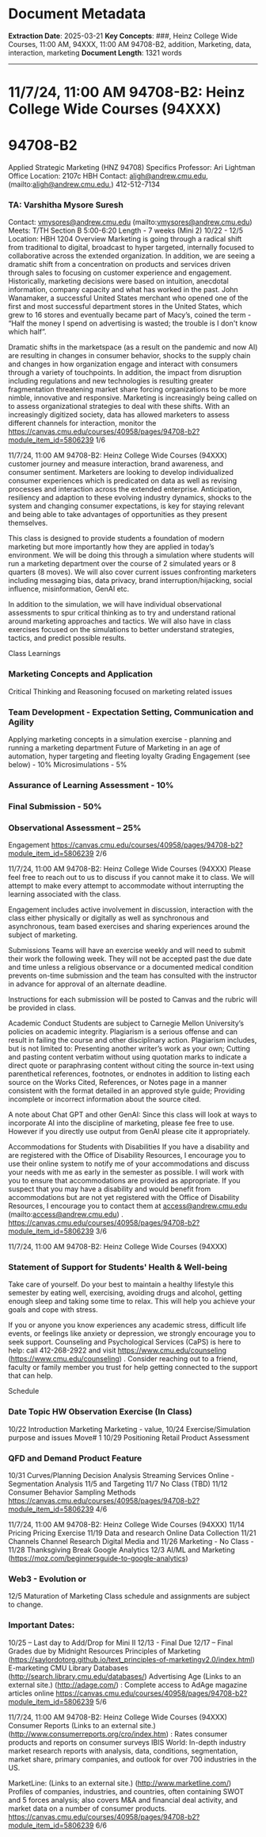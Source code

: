 # Document Metadata

**Extraction Date**: 2025-03-21
**Key Concepts**: ###, Heinz College Wide Courses, 11:00 AM, 94XXX, 11:00 AM 94708-B2, addition, Marketing, data, interaction, marketing
**Document Length**: 1321 words

---

# 11/7/24, 11:00 AM 94708-B2: Heinz College Wide Courses (94XXX)
# 94708-B2

Applied Strategic Marketing (HNZ 94708)
Specifics
Professor: Ari Lightman
Office Location: 2107c HBH
Contact: aligh@andrew.cmu.edu, (mailto:aligh@andrew.cmu.edu,) 412-512-7134
### TA: Varshitha Mysore Suresh

Contact: vmysores@andrew.cmu.edu (mailto:vmysores@andrew.cmu.edu)
Meets: T/TH Section B 5:00-6:20
Length - 7 weeks (Mini 2) 10/22 - 12/5
Location: HBH 1204
Overview
Marketing is going through a radical shift from traditional to digital, broadcast to hyper targeted,
internally focused to collaborative across the extended organization. In addition, we are seeing a
dramatic shift from a concentration on products and services driven through sales to focusing on
customer experience and engagement. Historically, marketing decisions were based on intuition,
anecdotal information, company capacity and what has worked in the past. John Wanamaker, a
successful United States merchant who opened one of the first and most successful department
stores in the United States, which grew to 16 stores and eventually became part of Macy’s, coined
the term - “Half the money I spend on advertising is wasted; the trouble is I don't know which half”.

Dramatic shifts in the marketspace (as a result on the pandemic and now AI) are resulting in changes
in consumer behavior, shocks to the supply chain and changes in how organization engage and
interact with consumers through a variety of touchpoints. In addition, the impact from disruption
including regulations and new technologies is resulting greater fragmentation threatening market
share forcing organizations to be more nimble, innovative and responsive. Marketing is increasingly
being called on to assess organizational strategies to deal with these shifts. With an increasingly
digitized society, data has allowed marketers to assess different channels for interaction, monitor the
https://canvas.cmu.edu/courses/40958/pages/94708-b2?module_item_id=5806239 1/6

11/7/24, 11:00 AM 94708-B2: Heinz College Wide Courses (94XXX)
customer journey and measure interaction, brand awareness, and consumer sentiment. Marketers
are looking to develop individualized consumer experiences which is predicated on data as well as
revising processes and interaction across the extended enterprise. Anticipation, resiliency and
adaption to these evolving industry dynamics, shocks to the system and changing consumer
expectations, is key for staying relevant and being able to take advantages of opportunities as they
present themselves.

This class is designed to provide students a foundation of modern marketing but more importantly
how they are applied in today’s environment. We will be doing this through a simulation where
students will run a marketing department over the course of 2 simulated years or 8 quarters (8
moves). We will also cover current issues confronting marketers including messaging bias, data
privacy, brand interruption/hijacking, social influence, misinformation, GenAI etc.

In addition to the simulation, we will have individual observational assessments to spur critical
thinking as to try and understand rational around marketing approaches and tactics. We will also
have in class exercises focused on the simulations to better understand strategies, tactics, and
predict possible results.

Class Learnings
### Marketing Concepts and Application

Critical Thinking and Reasoning focused on marketing related issues
### Team Development - Expectation Setting, Communication and Agility

Applying marketing concepts in a simulation exercise - planning and running a marketing
department
Future of Marketing in an age of automation, hyper targeting and fleeting loyalty
Grading
Engagement (see below) - 10%
Microsimulations - 5%
### Assurance of Learning Assessment - 10%

### Final Submission - 50%

### Observational Assessment – 25%

Engagement
https://canvas.cmu.edu/courses/40958/pages/94708-b2?module_item_id=5806239 2/6

11/7/24, 11:00 AM 94708-B2: Heinz College Wide Courses (94XXX)
Please feel free to reach out to us to discuss if you cannot make it to class. We will attempt to make
every attempt to accommodate without interrupting the learning associated with the class.

Engagement includes active involvement in discussion, interaction with the class either physically or
digitally as well as synchronous and asynchronous, team based exercises and sharing experiences
around the subject of marketing.

Submissions
Teams will have an exercise weekly and will need to submit their work the following week. They will
not be accepted past the due date and time unless a religious observance or a documented medical
condition prevents on-time submission and the team has consulted with the instructor in advance for
approval of an alternate deadline.

Instructions for each submission will be posted to Canvas and the rubric will be provided in class.

Academic Conduct
Students are subject to Carnegie Mellon University’s policies on academic integrity. Plagiarism is a
serious offense and can result in failing the course and other disciplinary action. Plagiarism includes,
but is not limited to:
Presenting another writer’s work as your own;
Cutting and pasting content verbatim without using quotation marks to indicate a direct quote or
paraphrasing content without citing the source in-text using parenthetical references, footnotes, or
endnotes in addition to listing each source on the Works Cited, References, or Notes page in a
manner consistent with the format detailed in an approved style guide;
Providing incomplete or incorrect information about the source cited.

A note about Chat GPT and other GenAI: Since this class will look at ways to incorporate AI into the
discipline of marketing, please fee free to use. However if you directly use output from GenAI please
cite it appropriately.

Accommodations for Students with Disabilities
If you have a disability and are registered with the Office of Disability Resources, I encourage you to
use their online system to notify me of your accommodations and discuss your needs with me as
early in the semester as possible. I will work with you to ensure that accommodations are provided as
appropriate. If you suspect that you may have a disability and would benefit from accommodations
but are not yet registered with the Office of Disability Resources, I encourage you to contact them
at access@andrew.cmu.edu (mailto:access@andrew.cmu.edu) .
https://canvas.cmu.edu/courses/40958/pages/94708-b2?module_item_id=5806239 3/6

11/7/24, 11:00 AM 94708-B2: Heinz College Wide Courses (94XXX)
### Statement of Support for Students' Health & Well-being

Take care of yourself. Do your best to maintain a healthy lifestyle this semester by eating well,
exercising, avoiding drugs and alcohol, getting enough sleep and taking some time to relax. This will
help you achieve your goals and cope with stress.

If you or anyone you know experiences any academic stress, difficult life events, or feelings like
anxiety or depression, we strongly encourage you to seek support. Counseling and Psychological
Services (CaPS) is here to help: call 412-268-2922 and visit https://www.cmu.edu/counseling
(https://www.cmu.edu/counseling) . Consider reaching out to a friend, faculty or family member you
trust for help getting connected to the support that can help.

Schedule
### Date Topic HW Observation Exercise (In Class)

10/22 Introduction
Marketing
Marketing - value,
10/24 Exercise/Simulation
purpose and issues
Move# 1
10/29 Positioning Retail Product Assessment
### QFD and Demand Product Feature

10/31
Curves/Planning Decision Analysis
Streaming Services
Online - Segmentation
Analysis
11/5
and Targeting
11/7 No Class (TBD)
11/12 Consumer Behavior Sampling Methods
https://canvas.cmu.edu/courses/40958/pages/94708-b2?module_item_id=5806239 4/6

11/7/24, 11:00 AM 94708-B2: Heinz College Wide Courses (94XXX)
11/14 Pricing Pricing Exercise
11/19 Data and research Online Data Collection
11/21 Channels Channel Research
Digital Media and
11/26
Marketing -
No Class -
11/28
Thanksgiving Break
Google Analytics
12/3 AI/ML and Marketing (https://moz.com/beginnersguide-to-google-analytics)
### Web3 - Evolution or

12/5 Maturation of
Marketing
Class schedule and assignments are subject to change.
### Important Dates:

10/25 – Last day to Add/Drop for Mini II
12/13 - Final Due
12/17 – Final Grades due by Midnight
Resources
Principles of Marketing (https://saylordotorg.github.io/text_principles-of-marketingv2.0/index.html)
E-marketing
CMU Library Databases (http://search.library.cmu.edu/databases/)
Advertising Age (Links to an external site.) (http://adage.com/) : Complete access to AdAge
magazine articles online
https://canvas.cmu.edu/courses/40958/pages/94708-b2?module_item_id=5806239 5/6

11/7/24, 11:00 AM 94708-B2: Heinz College Wide Courses (94XXX)
Consumer Reports (Links to an external site.)
(http://www.consumerreports.org/cro/index.htm) : Rates consumer products and reports on
consumer surveys
IBIS World: In-depth industry market research reports with analysis, data, conditions,
segmentation, market share, primary companies, and outlook for over 700 industries in the US.

MarketLine: (Links to an external site.) (http://www.marketline.com/) Profiles of companies,
industries, and countries, often containing SWOT and 5 forces analysis; also covers M&A and
financial deal activity, and market data on a number of consumer products.
https://canvas.cmu.edu/courses/40958/pages/94708-b2?module_item_id=5806239 6/6